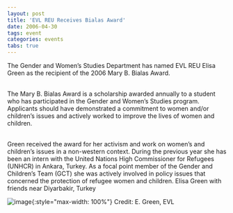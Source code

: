 ```yaml
---
layout: post
title: 'EVL REU Receives Bialas Award'
date: 2006-04-30
tags: event
categories: events
tabs: true
---
```


The Gender and Women&rsquo;s Studies Department has named EVL REU Elisa Green as the recipient of the 2006 Mary B. Bialas Award.<br><br>

The Mary B. Bialas Award is a scholarship awarded annually to a student who has participated in the Gender and Women&rsquo;s Studies program. Applicants should have demonstrated a commitment to women and/or children&rsquo;s issues and actively worked to improve the lives of women and children.<br><br>

Green received the award for her activism and work on women&rsquo;s and children&rsquo;s issues in a non-western context. During the previous year she has been an intern with the United Nations High Commissioner for Refugees (UNHCR) in Ankara, Turkey. As a focal point member of the Gender and Children&rsquo;s Team (GCT) she was actively involved in policy issues that concerned the protection of refugee women and children.
Elisa Green with friends near Diyarbakir, Turkey

![image](https://www.evl.uic.edu/output/originals/diyarbakir_kids.jpg-srcw.jpg){:style="max-width: 100%"}
Credit: E. Green, EVL

